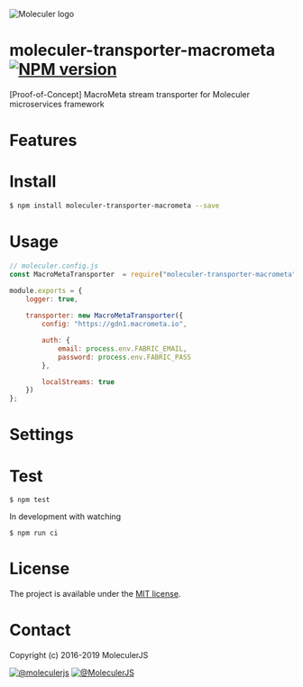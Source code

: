 ![Moleculer logo](http://moleculer.services/images/banner.png)

# moleculer-transporter-macrometa [![NPM version](https://img.shields.io/npm/v/moleculer-transporter-macrometa.svg)](https://www.npmjs.com/package/moleculer-transporter-macrometa)

[Proof-of-Concept] MacroMeta stream transporter for Moleculer microservices framework

# Features

# Install

```bash
$ npm install moleculer-transporter-macrometa --save
```

# Usage
```js
// moleculer.config.js
const MacroMetaTransporter  = require("moleculer-transporter-macrometa");

module.exports = {
    logger: true,
    
    transporter: new MacroMetaTransporter({
        config: "https://gdn1.macrometa.io",

        auth: {
            email: process.env.FABRIC_EMAIL,
            password: process.env.FABRIC_PASS
        },

        localStreams: true
    })
};
```

# Settings


# Test
```
$ npm test
```

In development with watching

```
$ npm run ci
```

# License
The project is available under the [MIT license](https://tldrlegal.com/license/mit-license).

# Contact
Copyright (c) 2016-2019 MoleculerJS

[![@moleculerjs](https://img.shields.io/badge/github-moleculerjs-green.svg)](https://github.com/moleculerjs) [![@MoleculerJS](https://img.shields.io/badge/twitter-MoleculerJS-blue.svg)](https://twitter.com/MoleculerJS)
